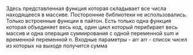Здесь представленная функция которая складывает все числа находящееся в массиве. 
Посторонние библиотеки не использовались. Только встроенные функции в пайтон.
Есть только одна функция которая объединяет весь код, один цикл который перибирает весь массив и одна операция суммирования с одной переменной sum и временной переменной n.
Входные параметры - arr
arr - список чисел из которых на выходе получится сумма
